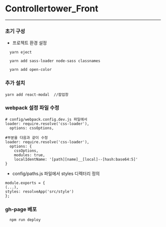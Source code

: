 # Controllertower_Front
---

### 초기 구성
* 프로젝트 환경 설정
```
  yarn eject

  yarn add sass-loader node-sass classnames

  yarn add open-color
```

### 추가 설치
```
yarn add react-modal  //팝업창
```

### webpack 설정 파일 수정

```
# config/webpack.config.dev.js 파일에서
loader: require.resolve('css-loader'),
  options: cssOptions,

#부분을 다음과 같이 수정
loader: require.resolve('css-loader'),
  options: {
    cssOptions,
    modules: true,
    localIdentName: '[path][name]__[local]--[hash:base64:5]'
}
```
* config/paths.js 파일에서 styles 디렉터리 정의
```
module.exports = {
(...),
styles: resolveApp('src/style')
};

```


### gh-page 베포
```
  npm run deploy

```
